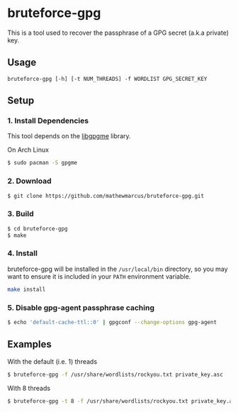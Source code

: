 # bruteforce-gpg

This is a tool used to recover the passphrase of a GPG secret (a.k.a private) key.

## Usage

```
bruteforce-gpg [-h] [-t NUM_THREADS] -f WORDLIST GPG_SECRET_KEY
```

## Setup
### 1. Install Dependencies

This tool depends on the [libgpgme](https://www.gnupg.org/software/gpgme/index.html) library.

On Arch Linux
```bash
$ sudo pacman -S gpgme
```

### 2. Download

```bash
$ git clone https://github.com/mathewmarcus/bruteforce-gpg.git
```

### 3. Build

```bash
$ cd bruteforce-gpg
$ make
```

### 4. Install

bruteforce-gpg will be installed in the `/usr/local/bin` directory, so you may want to ensure it is included in your `PATH` environment variable.

```bash
make install
```

### 5. Disable gpg-agent passphrase caching

```bash
$ echo 'default-cache-ttl::0' | gpgconf --change-options gpg-agent
```

## Examples
With the default (i.e. 1) threads

```bash
$ bruteforce-gpg -f /usr/share/wordlists/rockyou.txt private_key.asc
```

With 8 threads

```bash
$ bruteforce-gpg -t 8 -f /usr/share/wordlists/rockyou.txt private_key.asc
```
